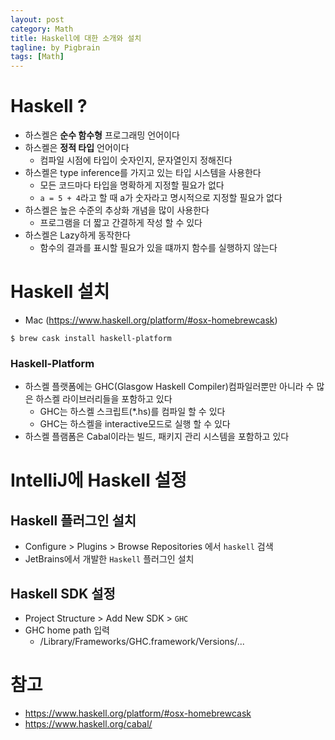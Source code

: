 ```yaml
---
layout: post
category: Math
title: Haskell에 대한 소개와 설치 
tagline: by Pigbrain
tags: [Math]
---
```


<!--more-->


# Haskell ?   
* 하스켈은 **순수 함수형** 프로그래밍 언어이다   
* 하스켈은 **정적 타입** 언어이다   
	* 컴파일 시점에 타입이 숫자인지, 문자열인지 정해진다  
* 하스켈은 type inference를 가지고 있는 타입 시스템을 사용한다  
	* 모든 코드마다 타입을 명확하게 지정할 필요가 없다  
	* `a = 5 + 4`라고 할 때 a가 숫자라고 명시적으로 지정할 필요가 없다 
* 하스켈은 높은 수준의 추상화 개념을 많이 사용한다   
	* 프로그램을 더 짧고 간결하게 작성 할 수 있다  
* 하스켈은 Lazy하게 동작한다  
	* 함수의 결과를 표시할 필요가 있을 떄까지 함수를 실행하지 않는다   	
  
# Haskell 설치 
* Mac (https://www.haskell.org/platform/#osx-homebrewcask)  

```
$ brew cask install haskell-platform
```

### Haskell-Platform
* 하스켈 플랫폼에는 GHC(Glasgow Haskell Compiler)컴파일러뿐만 아니라 수 많은 하스켈 라이브러리들을 포함하고 있다  
	* GHC는 하스켈 스크립트(*.hs)를 컴파일 할 수 있다   
	* GHC는 하스켈을 interactive모드로 실행 할 수 있다     
* 하스켈 플램폼은 Cabal이라는 빌드, 패키지 관리 시스템을 포함하고 있다  

# IntelliJ에 Haskell 설정  
## Haskell 플러그인 설치  
 * Configure > Plugins > Browse Repositories 에서 `haskell` 검색
 * JetBrains에서 개발한 `Haskell` 플러그인 설치 
  
## Haskell SDK 설정 
* Project Structure > Add New SDK > `GHC`
* GHC home path 입력 
	* /Library/Frameworks/GHC.framework/Versions/...

# 참고 
* https://www.haskell.org/platform/#osx-homebrewcask  
* https://www.haskell.org/cabal/  